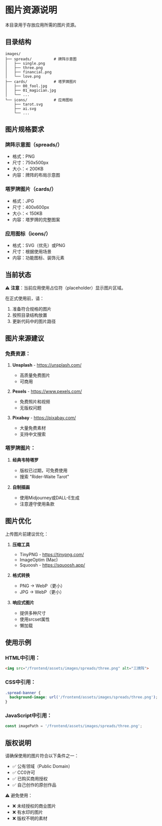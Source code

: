 # 图片资源说明

本目录用于存放应用所需的图片资源。

## 目录结构

```
images/
├── spreads/          # 牌阵示意图
│   ├── single.png
│   ├── three.png
│   ├── financial.png
│   └── love.png
├── cards/            # 塔罗牌图片
│   ├── 00_fool.jpg
│   ├── 01_magician.jpg
│   └── ...
└── icons/            # 应用图标
    ├── tarot.svg
    ├── ai.svg
    └── ...
```

## 图片规格要求

### 牌阵示意图（spreads/）
- 格式：PNG
- 尺寸：750x500px
- 大小：< 200KB
- 内容：牌阵的布局示意图

### 塔罗牌图片（cards/）
- 格式：JPG
- 尺寸：400x600px
- 大小：< 150KB
- 内容：塔罗牌的完整图案

### 应用图标（icons/）
- 格式：SVG（优先）或PNG
- 尺寸：根据使用场景
- 内容：功能图标、装饰元素

## 当前状态

⚠️ **注意**：当前应用使用占位符（placeholder）显示图片区域。

在正式使用前，请：
1. 准备符合规格的图片
2. 按照目录结构放置
3. 更新代码中的图片路径

## 图片来源建议

### 免费资源：
1. **Unsplash** - https://unsplash.com/
   - 高质量免费图片
   - 可商用

2. **Pexels** - https://www.pexels.com/
   - 免费照片和视频
   - 无版权问题

3. **Pixabay** - https://pixabay.com/
   - 大量免费素材
   - 支持中文搜索

### 塔罗牌图片：
1. **经典韦特塔罗**
   - 版权已过期，可免费使用
   - 搜索 "Rider-Waite Tarot"

2. **自制插画**
   - 使用Midjourney或DALL-E生成
   - 注意遵守使用条款

## 图片优化

上传图片前建议优化：

1. **压缩工具**
   - TinyPNG - https://tinypng.com/
   - ImageOptim (Mac)
   - Squoosh - https://squoosh.app/

2. **格式转换**
   - PNG → WebP（更小）
   - JPG → WebP（更小）

3. **响应式图片**
   - 提供多种尺寸
   - 使用srcset属性
   - 懒加载

## 使用示例

### HTML中引用：
```html
<img src="/frontend/assets/images/spreads/three.png" alt="三牌阵">
```

### CSS中引用：
```css
.spread-banner {
  background-image: url('/frontend/assets/images/spreads/three.png');
}
```

### JavaScript中引用：
```javascript
const imagePath = '/frontend/assets/images/spreads/three.png';
```

## 版权说明

请确保使用的图片符合以下条件之一：
- ✅ 公有领域（Public Domain）
- ✅ CC0许可
- ✅ 已购买商用授权
- ✅ 自己创作的原创作品

⚠️ 避免使用：
- ❌ 未经授权的商业图片
- ❌ 有水印的图片
- ❌ 版权不明的素材

